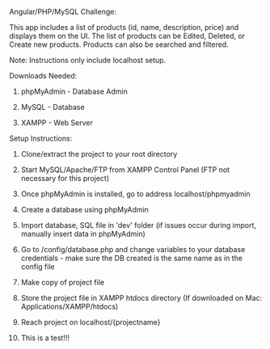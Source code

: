 Angular/PHP/MySQL Challenge:

This app includes a list of products (id, name, description, price) and displays them on the UI. The list of products can be Edited, Deleted, or Create new products. Products can also be searched and filtered.

Note: Instructions only include localhost setup.

Downloads Needed:

1. phpMyAdmin - Database Admin

2. MySQL - Database

3. XAMPP - Web Server



Setup Instructions:

1. Clone/extract the project to your root directory

2. Start MySQL/Apache/FTP from XAMPP Control Panel (FTP not necessary for this project)

3. Once phpMyAdmin is installed, go to address localhost/phpmyadmin

4. Create a database using phpMyAdmin

5. Import database, SQL file in 'dev' folder (if issues occur during import, manually insert data in phpMyAdmin)

6. Go to /config/database.php and change variables to your database credentials - make sure the DB created is the same name as in the config file

7. Make copy of project file

8. Store the project file in XAMPP htdocs directory (If downloaded on Mac: Applications/XAMPP/htdocs)

9. Reach project on localhost/{projectname}

10. This is a test!!!